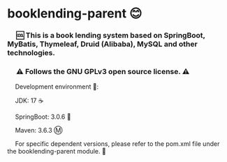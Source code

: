 # booklending-parent 😊
### &emsp; 🆒 This is a book lending system based on SpringBoot, MyBatis, Thymeleaf, Druid (Alibaba), MySQL and other technologies.

### &emsp; ⚠️ Follows the GNU GPLv3 open source license. ⚠️

&emsp; Development environment 🛫:

&emsp; JDK: 17 ☕

&emsp; SpringBoot: 3.0.6 🍃

&emsp; Maven: 3.6.3 Ⓜ️

&emsp; For specific dependent versions, please refer to the pom.xml file under the booklending-parent module. 🧐
